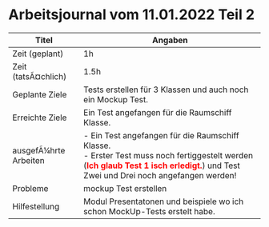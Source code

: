 # Arbeitsjournal vom 11.01.2022 Teil 2

|Titel |Angaben  |
| --- | --- |
|Zeit (geplant)|1h|
|Zeit (tatsÃ¤chlich)| 1.5h |
|Geplante Ziele| Tests erstellen für 3 Klassen und auch noch ein Mockup Test. |
|Erreichte Ziele| Ein Test angefangen für die Raumschiff Klasse. |
|ausgefÃ¼hrte Arbeiten| - Ein Test angefangen für die Raumschiff Klasse.<br> - Erster Test muss noch fertiggestelt werden (<span style="color:red">**Ich glaub Test 1 isch erledigt.**</span>) und Test Zwei und Drei noch angefangen werden! |
|Probleme| mockup Test erstellen |
|Hilfestellung| Modul Presentatonen und beispiele wo ich schon MockUp-Tests erstelt habe. |
